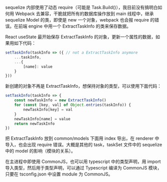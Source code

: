 sequelize 内部使用了动态 require（可能是 Task.Build()），我目前没有搞明白如何用 Webpack 去兼容，干脆就把所有的数据库操作放到 main 线程中，继承 sequelize Model 的类，即使是 new 一个对象，webpack 也会报 require 的错误。在前端 engine 中用一个 ExtractTaskInfo 的类来保存数据。

React useState 最开始保存 ExtractTaskInfo 的对象，更新一个属性的数据，如果用如下代码：

```javascript
setTaskInfo(taskInfo => ({ // not a ExtractTaskInfo anymore
    ...taskInfo,
    ...{
        [name]: value
    }
}))
```

新创建的对象不再是 ExtractTaskInfo，想保持对象的类型，可以使用下面代码：

```javascript
setTaskInfo(taskInfo => {
    const newTaskInfo = new ExtractTaskInfo()
    for (const [key, val] of Object.entries(taskInfo)) {
        newTaskInfo[key] = val
    }
    newTaskInfo[name] = value
    return newTaskInfo
})
```

把 ExtractTaskInfo 放到 common/models 下面用 index 导出，在 renderer 中导入，也会出现 require 错误。大概是其他的 task，taskSet 文件中的 sequelize 中的 model 的影响（模块的关系）。 

在主进程中即使用 CommonJS，也可以用 typescript 中的类型声明，用 import 导入类型，然后用于类型声明，可以通过 Typescript 编译为 CommonJS 模块，只要在 tsconfig.json 中设置 module 为 CommonJS。